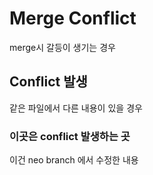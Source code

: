 # Merge Conflict

merge시 갈등이 생기는 경우 



## Conflict 발생

같은 파일에서 다른 내용이 있을 경우 



### 이곳은 conflict 발생하는 곳

이건  neo branch 에서 수정한 내용 